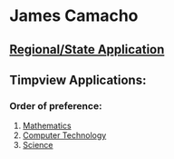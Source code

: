 # James Camacho

## [Regional/State Application](./Essays.md)

## Timpview Applications:
### Order of preference:
1. [Mathematics](./Math.md)
2. [Computer Technology](./ComputerTechnology.md)
3. [Science](./Science.md)
